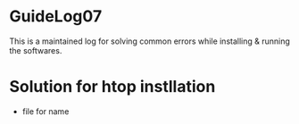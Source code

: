 # GuideLog07
This is a maintained log for solving common errors while installing & running the softwares.

# Solution for htop instllation
* file for name
